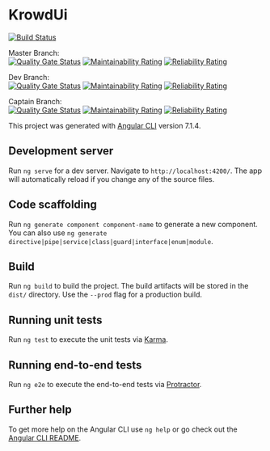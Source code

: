 # KrowdUi  

[![Build Status](https://travis-ci.org/1810Oct29SPARK/krowd-ui.svg?branch=master)](https://travis-ci.org/1810Oct29SPARK/krowd-ui)

Master Branch:  
[![Quality Gate Status](https://sonarcloud.io/api/project_badges/measure?project=1810Oct29SPARK_krowd-ui&metric=alert_status)](https://sonarcloud.io/dashboard?id=1810Oct29SPARK_krowd-ui)
[![Maintainability Rating](https://sonarcloud.io/api/project_badges/measure?project=1810Oct29SPARK_krowd-ui&metric=sqale_rating)](https://sonarcloud.io/dashboard?id=1810Oct29SPARK_krowd-ui)
[![Reliability Rating](https://sonarcloud.io/api/project_badges/measure?project=1810Oct29SPARK_krowd-ui&metric=reliability_rating)](https://sonarcloud.io/dashboard?id=1810Oct29SPARK_krowd-ui)  

Dev Branch:  
[![Quality Gate Status](https://sonarcloud.io/api/project_badges/measure?branch=dev&project=1810Oct29SPARK_krowd-ui&metric=alert_status)](https://sonarcloud.io/dashboard?id=1810Oct29SPARK_krowd-ui&branch=dev)
[![Maintainability Rating](https://sonarcloud.io/api/project_badges/measure?branch=dev&project=1810Oct29SPARK_krowd-ui&metric=sqale_rating)](https://sonarcloud.io/dashboard?id=1810Oct29SPARK_krowd-ui&branch=dev)
[![Reliability Rating](https://sonarcloud.io/api/project_badges/measure?branch=dev&project=1810Oct29SPARK_krowd-ui&metric=reliability_rating)](https://sonarcloud.io/dashboard?id=1810Oct29SPARK_krowd-ui&branch=dev)  

Captain Branch:  
[![Quality Gate Status](https://sonarcloud.io/api/project_badges/measure?branch=captain&project=1810Oct29SPARK_krowd-ui&metric=alert_status)](https://sonarcloud.io/dashboard?id=1810Oct29SPARK_krowd-ui&branch=captain)
[![Maintainability Rating](https://sonarcloud.io/api/project_badges/measure?branch=captain&project=1810Oct29SPARK_krowd-ui&metric=sqale_rating)](https://sonarcloud.io/dashboard?id=1810Oct29SPARK_krowd-ui&branch=captain)
[![Reliability Rating](https://sonarcloud.io/api/project_badges/measure?branch=captain&project=1810Oct29SPARK_krowd-ui&metric=reliability_rating)](https://sonarcloud.io/dashboard?id=1810Oct29SPARK_krowd-ui&branch=captain)  


This project was generated with [Angular CLI](https://github.com/angular/angular-cli) version 7.1.4.

## Development server

Run `ng serve` for a dev server. Navigate to `http://localhost:4200/`. The app will automatically reload if you change any of the source files.

## Code scaffolding

Run `ng generate component component-name` to generate a new component. You can also use `ng generate directive|pipe|service|class|guard|interface|enum|module`.

## Build

Run `ng build` to build the project. The build artifacts will be stored in the `dist/` directory. Use the `--prod` flag for a production build.

## Running unit tests

Run `ng test` to execute the unit tests via [Karma](https://karma-runner.github.io).

## Running end-to-end tests

Run `ng e2e` to execute the end-to-end tests via [Protractor](http://www.protractortest.org/).

## Further help

To get more help on the Angular CLI use `ng help` or go check out the [Angular CLI README](https://github.com/angular/angular-cli/blob/master/README.md).
